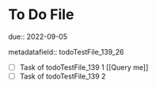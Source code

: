 # To Do File

due:: 2022-09-05

metadatafield:: todoTestFile_139\_26

- [ ] Task of todoTestFile_139 1 [[Query me]]
- [ ] Task of todoTestFile_139 2
